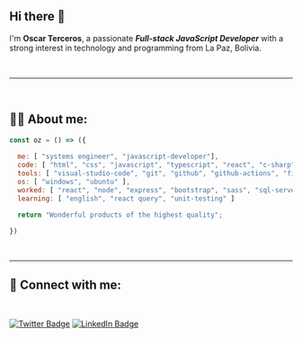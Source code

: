 ## Hi there 👋

I'm **Oscar Terceros**, a passionate ***Full-stack JavaScript Developer*** with a strong interest in technology and programming from La Paz, Bolivia.

</br>

---
</br>

## 👨‍💻 About me:

``` javascript
const oz = () => ({
  
  me: [ "systems engineer", "javascript-developer"],
  code: [ "html", "css", "javascript", "typescript", "react", "c-sharp", "sql" ],
  tools: [ "visual-studio-code", "git", "github", "github-actions", "figma",  "photoshop" ],
  os: [ "windows", "ubuntu" ],
  worked: [ "react", "node", "express", "bootstrap", "sass", "sql-server", "mysql", "postgresql" ],
  learning: [ "english", "react query", "unit-testing" ]

  return "Wonderful products of the highest quality";

})
```
</br>

---

## 📧 Connect with me:
</br>

[![Twitter Badge](https://img.shields.io/badge/-@ozterce-gray?style=flat&labelColor=1DA1F2&logo=twitter&logoColor=white&link=https://twitter.com/ozterce)](https://twitter.com/ozterce)
[![LinkedIn Badge](https://img.shields.io/badge/-@ozterce-gray?style=flat&labelColor=0077B5&logo=linkedin&logoColor=white&link=https://linkedin.com/in/oscar-terceros-b04074136)](https://linkedin.com/in/oscar-terceros-b04074136)
